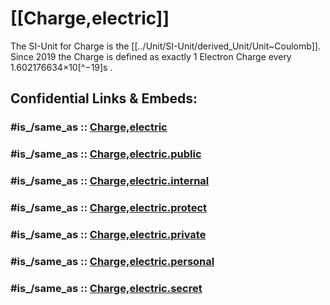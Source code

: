 
# [[Charge,electric]]  

The SI-Unit for Charge is the [[../Unit/SI-Unit/derived_Unit/Unit~Coulomb]].  
Since 2019 the Charge is defined as exactly 1 Electron Charge every 1.602176634×10[^−19]s . 


## Confidential Links & Embeds: 

### #is_/same_as :: [Charge,electric](/_Standards/Dimension/Charge,electric.md) 

### #is_/same_as :: [Charge,electric.public](/_public/Dimension/Charge,electric.public.md) 

### #is_/same_as :: [Charge,electric.internal](/_internal/Dimension/Charge,electric.internal.md) 

### #is_/same_as :: [Charge,electric.protect](/_protect/Dimension/Charge,electric.protect.md) 

### #is_/same_as :: [Charge,electric.private](/_private/Dimension/Charge,electric.private.md) 

### #is_/same_as :: [Charge,electric.personal](/_personal/Dimension/Charge,electric.personal.md) 

### #is_/same_as :: [Charge,electric.secret](/_secret/Dimension/Charge,electric.secret.md)

